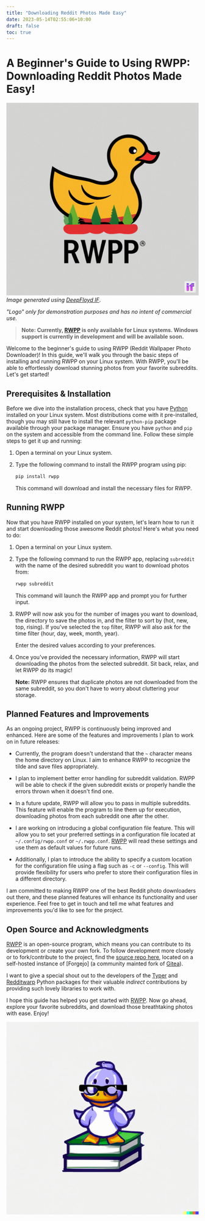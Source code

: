 ```yaml
---
title: "Downloading Reddit Photos Made Easy"
date: 2023-05-14T02:55:06+10:00
draft: false
toc: true
---
```



# A Beginner's Guide to Using RWPP: Downloading Reddit Photos Made Easy!

![RWPP Logo](images/image.png)
*Image generated using [DeepFloyd IF](https://huggingface.co/DeepFloyd)*.

*"Logo" only for demonstration purposes and has no intent of commercial use.*

> **Note: Currently, [RWPP](https://git.duckylabs.xyz/DuckyLabs/rwpp) is only available for Linux systems. Windows support is currently in development and will be available soon.**

Welcome to the beginner's guide to using RWPP (Reddit Wallpaper Photo Downloader)! In this guide, we'll walk you through the basic steps of installing and running RWPP on your Linux system. With RWPP, you'll be able to effortlessly download stunning photos from your favorite subreddits. Let's get started!

## Prerequisites & Installation

Before we dive into the installation process, check that you have [Python](https://python.org) installed on your Linux system. Most distributions come with it pre-installed, though you may still have to install the relevant `python-pip` package available through your package manager. Ensure you have `python` and `pip` on the system and accessible from the command line. Follow these simple steps to get it up and running:

1. Open a terminal on your Linux system.
2. Type the following command to install the RWPP program using pip:

   ```bash
   pip install rwpp
   ```


   This command will download and install the necessary files for RWPP.

## Running RWPP

Now that you have RWPP installed on your system, let's learn how to run it and start downloading those awesome Reddit photos! Here's what you need to do:

1. Open a terminal on your Linux system.
2. Type the following command to run the RWPP app, replacing `subreddit` with the name of the desired subreddit you want to download photos from:

   ```bash
   rwpp subreddit
   ```


   This command will launch the RWPP app and prompt you for further input.

3. RWPP will now ask you for the number of images you want to download, the directory to save the photos in, and the filter to sort by (hot, new, top, rising). If you've selected the `top` filter, RWPP will also ask for the time filter (hour, day, week, month, year).

   Enter the desired values according to your preferences.

4. Once you've provided the necessary information, RWPP will start downloading the photos from the selected subreddit. Sit back, relax, and let RWPP do its magic!

   **Note:** RWPP ensures that duplicate photos are not downloaded from the same subreddit, so you don't have to worry about cluttering your storage.


## Planned Features and Improvements

As an ongoing project, RWPP is continuously being improved and enhanced. Here are some of the features and improvements I plan to work on in future releases:

- Currently, the program doesn't understand that the `~` character means the home directory on Linux. I aim to enhance RWPP to recognize the tilde and save files appropriately.

- I plan to implement better error handling for subreddit validation. RWPP will be able to check if the given subreddit exists or properly handle the errors thrown when it doesn't find one.

- In a future update, RWPP will allow you to pass in multiple subreddits. This feature will enable the program to line them up for execution, downloading photos from each subreddit one after the other.

- I are working on introducing a global configuration file feature. This will allow you to set your preferred settings in a configuration file located at `~/.config/rwpp.conf` or `~/.rwpp.conf`. [RWPP](https://git.duckylabs.xyz/DuckyLabs/rwpp) will read these settings and use them as default values for future runs.

- Additionally, I plan to introduce the ability to specify a custom location for the configuration file using a flag such as `-c` or `--config`. This will provide flexibility for users who prefer to store their configuration files in a different directory.

I am committed to making RWPP one of the best Reddit photo downloaders out there, and these planned features will enhance its functionality and user experience. Feel free to get in touch and tell me what features and improvements you'd like to see for the project.

## Open Source and Acknowledgments

[RWPP](https://git.duckylabs.xyz/DuckyLabs/rwpp) is an open-source program, which means you can contribute to its development or create your own fork. To follow development more closely or to fork/contribute to the project, find the [source repo here](https://git.duckylabs.xyz/DuckyLabs/rwpp), located on a self-hosted instance of [Forgejo] (a community mainted fork of [Gitea](https://gitea.io)).

I want to give a special shout out to the developers of the [Typer](https://typer.tiangolo.com/) and [Redditwarp](https://github.com/Pyprohly/redditwarp) Python packages for their valuable *indirect* contributions by providing such lovely libraries to work with.

I hope this guide has helped you get started with [RWPP](https://git.duckylabs.xyz/DuckyLabs/rwpp). Now go ahead, explore your favorite subreddits, and download those breathtaking photos with ease. Enjoy!


![RWPP Logo](images/rwpp_logo.png)

